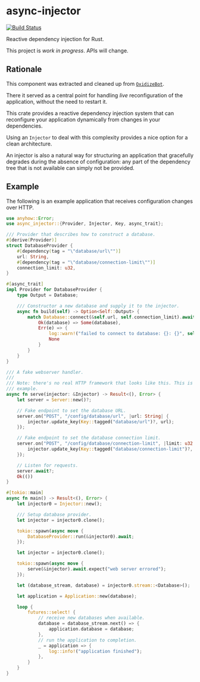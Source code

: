# async-injector

[![Build Status](https://travis-ci.org/udoprog/async-injector.svg?branch=master)](https://travis-ci.org/udoprog/async-injector)

Reactive dependency injection for Rust.

This project is _work in progress_. APIs will change.

## Rationale

This component was extracted and cleaned up from [`OxidizeBot`].

There it served as a central point for handling _live_ reconfiguration of the
application, without the need to restart it.

This crate provides a reactive dependency injection system that can reconfigure
your application dynamically from changes in your dependencies.

Using an `Injector` to deal with this complexity provides a nice option for a
clean architecture.

An injector is also a natural way for structuring an application that gracefully
degrades during the absence of configuration: any part of the dependency tree
that is not available can simply not be provided.

[`OxidizeBot`]: https://github.com/udoprog/OxidizeBot

## Example

The following is an example application that receives configuration changes
over HTTP.

```rust
use anyhow::Error;
use async_injector::{Provider, Injector, Key, async_trait};

/// Provider that describes how to construct a database.
#[derive(Provider)]
struct DatabaseProvider {
    #[dependency(tag = "\"database/url\"")]
    url: String,
    #[dependency(tag = "\"database/connection-limit\"")]
    connection_limit: u32,
}

#[async_trait]
impl Provider for DatabaseProvider {
    type Output = Database;

    /// Constructor a new database and supply it to the injector.
    async fn build(self) -> Option<Self::Output> {
        match Database::connect(&self.url, self.connection_limit).await {
            Ok(database) => Some(database),
            Err(e) => {
                log::warn!("failed to connect to database: {}: {}", self.url, e);
                None
            }
        }
    }
}

/// A fake webserver handler.
///
/// Note: there's no real HTTP framework that looks like this. This is just an
/// example.
async fn serve(injector: &Injector) -> Result<(), Error> {
    let server = Server::new()?;

    // Fake endpoint to set the database URL.
    server.on("POST", "/config/database/url", |url: String| {
        injector.update_key(Key::tagged("database/url")?, url);
    });

    // Fake endpoint to set the database connection limit.
    server.on("POST", "/config/database/connection-limit", |limit: u32| {
        injector.update_key(Key::tagged("database/connection-limit")?, limit);
    });

    // Listen for requests.
    server.await?;
    Ok(())
}

#[tokio::main]
async fn main() -> Result<(), Error> {
    let injector0 = Injector::new();

    /// Setup database provider.
    let injector = injector0.clone();

    tokio::spawn(async move {
        DatabaseProvider::run(&injector0).await;
    });

    let injector = injector0.clone();

    tokio::spawn(async move {
        serve(&injector).await.expect("web server errored");
    });

    let (database_stream, database) = injector0.stream::<Database>();

    let application = Application::new(database);

    loop {
        futures::select! {
            // receive new databases when available.
            database = database_stream.next() => {
                application.database = database;
            },
            // run the application to completion.
            _ = application => {
                log::info!("application finished");
            },
        }
    }
}
```